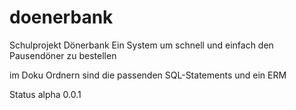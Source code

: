 # doenerbank
Schulprojekt Dönerbank Ein System um schnell und einfach den Pausendöner zu bestellen

im Doku Ordnern sind die passenden SQL-Statements und ein ERM

Status alpha 0.0.1
